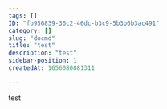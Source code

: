 ```yaml
---
tags: []
ID: "fb956839-36c2-46dc-b3c9-5b3b6b3ac491"
category: []
slug: "docmd"
title: "test"
description: "test"
sidebar-position: 1
createdAt: 1656080881311

---
```

test